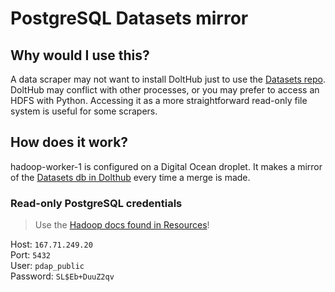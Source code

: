 # PostgreSQL Datasets mirror

## Why would I use this?

A data scraper may not want to install DoltHub just to use the [Datasets repo](https://www.dolthub.com/repositories/pdap/datasets). DoltHub may conflict with other processes, or you may prefer to access an HDFS with Python. Accessing it as a more straightforward read-only file system is useful for some scrapers.

## How does it work?

hadoop-worker-1 is configured on a Digital Ocean droplet. It makes a mirror of the [Datasets db in Dolthub](https://www.dolthub.com/repositories/pdap/datasets/data/master/datasets) every time a merge is made.

### Read-only PostgreSQL credentials

> Use the [Hadoop docs found in Resources](../../tools/resources/)!

Host: `167.71.249.20`  
Port: `5432`  
User: `pdap_public`  
Password: `SL$Eb+DuuZ2qv`

